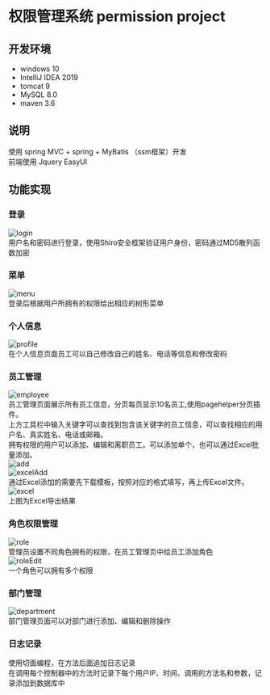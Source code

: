 # 权限管理系统 permission project

## 开发环境
* windows 10
* IntelliJ IDEA 2019
* tomcat 9
* MySQL 8.0
* maven 3.6

## 说明
使用 spring MVC + spring + MyBatis （ssm框架）开发  
前端使用 Jquery EasyUI  

## 功能实现
### 登录
![login](./screenshots/login.JPG)  
用户名和密码进行登录，使用Shiro安全框架验证用户身份，密码通过MD5散列函数加密  

### 菜单
![menu](./screenshots/menu.JPG)  
登录后根据用户所拥有的权限给出相应的树形菜单  

### 个人信息
![profile](./screenshots/profile.JPG)  
在个人信息页面员工可以自己修改自己的姓名、电话等信息和修改密码  

### 员工管理
![employee](./screenshots/employee.JPG)  
员工管理页面展示所有员工信息，分页每页显示10名员工,使用pagehelper分页插件。  
上方工具栏中输入关键字可以查找到包含该关键字的员工信息，可以查找相应的用户名、真实姓名、电话或邮箱。  
拥有权限的用户可以添加、编辑和离职员工。可以添加单个，也可以通过Excel批量添加。  
![add](./screenshots/add.JPG)  
![excelAdd](./screenshots/excelAdd.JPG)  
通过Excel添加的需要先下载模板，按照对应的格式填写，再上传Excel文件。  
![excel](./screenshots/excel.JPG)  
上图为Excel导出结果  

### 角色权限管理
![role](./screenshots/role.JPG)  
管理员设置不同角色拥有的权限，在员工管理页中给员工添加角色  
![roleEdit](./screenshots/roleEdit.JPG)  
一个角色可以拥有多个权限  

### 部门管理
![department](./screenshots/department.JPG)  
部门管理页面可以对部门进行添加、编辑和删除操作  

### 日志记录
使用切面编程，在方法后面追加日志记录  
在调用每个控制器中的方法时记录下每个用户IP、时间、调用的方法名和参数，记录添加到数据库中  
